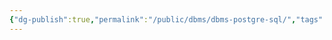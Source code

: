 ```yaml
---
{"dg-publish":true,"permalink":"/public/dbms/dbms-postgre-sql/","tags":["SQL"],"created":"2025-08-20T12:32:03.929+09:00","updated":"2025-08-22T11:53:34.045+09:00"}
---
```


